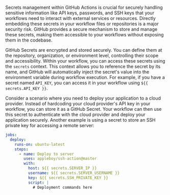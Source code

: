 Secrets management within GitHub Actions is crucial for securely handling sensitive information like API keys, passwords, and SSH keys that your workflows need to interact with external services or resources. Directly embedding these secrets in your workflow files or repositories is a major security risk. GitHub provides a secure mechanism to store and manage these secrets, making them accessible to your workflows without exposing them in the codebase.

GitHub Secrets are encrypted and stored securely. You can define them at the repository, organization, or environment level, controlling their scope and accessibility. Within your workflow, you can access these secrets using the `secrets` context. This context allows you to reference the secret by its name, and GitHub will automatically inject the secret's value into the environment variable during workflow execution. For example, if you have a secret named `API_KEY`, you can access it in your workflow using `${{ secrets.API_KEY }}`.

Consider a scenario where you need to deploy your application to a cloud provider. Instead of hardcoding your cloud provider's API key in your workflow, you can store it as a GitHub Secret. Your workflow can then use this secret to authenticate with the cloud provider and deploy your application securely. Another example is using a secret to store an SSH private key for accessing a remote server:

```yaml
jobs:
  deploy:
    runs-on: ubuntu-latest
    steps:
      - name: Deploy to server
        uses: appleboy/ssh-action@master
        with:
          host: ${{ secrets.SERVER_IP }}
          username: ${{ secrets.SERVER_USERNAME }}
          key: ${{ secrets.SSH_PRIVATE_KEY }}
          script: |
            # Deployment commands here
```